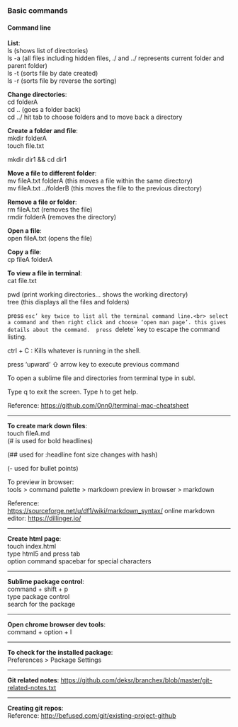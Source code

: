 ### Basic commands

#### Command line


__**List**__:<br>
ls (shows list of directories)<br>
ls -a (all files including hidden files, ./ and ../ represents current folder and parent folder)<br>
ls -t (sorts file by date created)<br>
ls -r (sorts file by reverse the sorting)<br>


__**Change directories**__:<br>
cd folderA<br>
cd .. (goes a folder back)<br>
cd ../ hit tab to choose folders and to move back a directory 


__**Create a folder and file**__:<br>
mkdir folderA<br>
touch file.txt

mkdir dir1 && cd dir1


__**Move a file to different folder**__:<br>
mv fileA.txt folderA (this moves a file within the same directory)<br>
mv fileA.txt ../folderB (this moves the file to the previous directory)



__**Remove a file or folder**__:<br>
rm fileA.txt (removes the file)<br>
rmdir folderA (removes the directory)



__**Open a file**__:<br>
open fileA.txt (opens the file)<br>



__**Copy a file**__:<br>
cp fileA folderA<br>


__**To view a file in terminal**__:<br>
cat file.txt


pwd (print working directories… shows the working directory)<br>
tree (this displays all the files and folders)<br>

press `esc’ key twice to list all the terminal command line.<br>
select a command and then right click and choose ‘open man page’. this gives details about the command.  press `delete` key to escape the command listing.<br>



ctrl + C : Kills whatever is running in the shell.<br>

press ‘upward’ ⇧ arrow key to execute previous command<br>


To open a sublime file and directories from terminal type in subl.

Type q to exit the screen. Type h to get help.



Reference: 
https://github.com/0nn0/terminal-mac-cheatsheet

- - - - 
__**To create mark down files**__:<br>
touch fileA.md<br>
(# is used for bold headlines)

(## used for :headline font size changes with hash)<br>

(- used for bullet points)<br>

To preview in browser:<br>
tools >  command palette > markdown preview in browser >  markdown<br>


Reference:<br>
https://sourceforge.net/u/df1/wiki/markdown_syntax/
online markdown editor: https://dillinger.io/



- - - - 
__**Create html page**__:<br>
touch index.html<br>
type html5 and press tab<br>
option command spacebar for special characters<br>


- - - - 
__**Sublime package control**__:<br>
command + shift + p <br>
type package control <br>
search for the package


- - - - 
__**Open chrome browser dev tools**__:<br>
command + option + I

- - - - - 
__**To check for the installed package**__:<br>
Preferences > Package Settings

- - - - - 

__**Git related notes**__:
https://github.com/deksr/branchex/blob/master/git-related-notes.txt

- - - - - - 
__**Creating git repos**__: <br>
Reference: http://befused.com/git/existing-project-github

